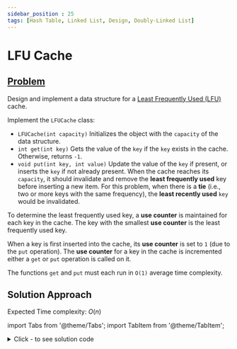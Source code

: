 ```yaml
---
sidebar_position : 25
tags: [Hash Table, Linked List, Design, Doubly-Linked List]
---
```


# LFU Cache

## [Problem](https://leetcode.com/problems/lfu-cache/)

<p>Design and implement a data structure for a <a href="https://en.wikipedia.org/wiki/Least_frequently_used" target="_blank">Least Frequently Used (LFU)</a> cache.</p>

<p>Implement the <code>LFUCache</code> class:</p>

<ul>
	<li><code>LFUCache(int capacity)</code> Initializes the object with the <code>capacity</code> of the data structure.</li>
	<li><code>int get(int key)</code> Gets the value of the <code>key</code> if the <code>key</code> exists in the cache. Otherwise, returns <code>-1</code>.</li>
	<li><code>void put(int key, int value)</code> Update the value of the <code>key</code> if present, or inserts the <code>key</code> if not already present. When the cache reaches its <code>capacity</code>, it should invalidate and remove the <strong>least frequently used</strong> key before inserting a new item. For this problem, when there is a <strong>tie</strong> (i.e., two or more keys with the same frequency), the <strong>least recently used</strong> <code>key</code> would be invalidated.</li>
</ul>

<p>To determine the least frequently used key, a <strong>use counter</strong> is maintained for each key in the cache. The key with the smallest <strong>use counter</strong> is the least frequently used key.</p>

<p>When a key is first inserted into the cache, its <strong>use counter</strong> is set to <code>1</code> (due to the <code>put</code> operation). The <strong>use counter</strong> for a key in the cache is incremented either a <code>get</code> or <code>put</code> operation is called on it.</p>

<p>The functions&nbsp;<code data-stringify-type="code">get</code>&nbsp;and&nbsp;<code data-stringify-type="code">put</code>&nbsp;must each run in <code>O(1)</code> average time complexity.</p>

## Solution Approach

Expected Time complexity: $O(n)$

import Tabs from '@theme/Tabs';
import TabItem from '@theme/TabItem';

<details><summary>Click - to see solution code</summary>

<Tabs>
<TabItem value="cpp" label="C++">

```cpp
struct Node {
    int key, value, freq;
    Node *next;
    Node *prev;
    Node(int k, int v, int f) {
        key = k, value = v, freq = f;
        next = prev = NULL;
    }
};

struct dlist {
    Node *head, *tail;
    int size;

    dlist() {
        head = new Node(-1, -1, 0);
        tail = new Node(-1, -1, 0);
        head->next = tail;
        tail->prev = head;
        size = 0;
    }

    Node *addNode(int k, int v, int f) {
        size++;
        Node *newNode = new Node(k, v, f);
        newNode->next = head->next;
        head->next->prev = newNode;
        newNode->prev = head;
        head->next = newNode;
        return newNode;
    }

    void delNode(Node *&node) {
        size--;
        node->prev->next = node->next;
        node->next->prev = node->prev;
    }

    int empty() { return size == 0; }
};

class LFUCache {
    int cap, cnt, mf;
    map<int, Node *> mp;
    map<int, dlist *> fmap;

   public:
    LFUCache(int capacity) {
        cap = capacity;
        cnt = 0;
        mf = 0;
    }

    int get(int key) {
        // cout << mf << "\n";
        if (mp.find(key) == mp.end()) return -1;
        Node *ptr = mp[key];
        fmap[ptr->freq]->delNode(ptr);
        cnt--;
        if (fmap[ptr->freq]->empty()) {
            if (mf == ptr->freq) mf = ptr->freq + 1;
            fmap.erase(ptr->freq);
        }

        if (fmap.find(ptr->freq + 1) != fmap.end()) {
            Node *ptrr =
                fmap[ptr->freq + 1]->addNode(key, ptr->value, ptr->freq + 1);
            mp[key] = ptrr;
            cnt++;
        } else {
            cnt++;
            dlist *ptrr = new dlist();
            fmap[ptr->freq + 1] = ptrr;
            Node *node =
                fmap[ptr->freq + 1]->addNode(key, ptr->value, ptr->freq + 1);
            mp[key] = node;
        }

        return ptr->value;
    }

    void put(int key, int value) {
        if (cap == 0) return;
        if (mp.find(key) != mp.end()) {
            Node *ptr = mp[key];
            fmap[ptr->freq]->delNode(ptr);
            if (fmap[ptr->freq]->empty()) {
                if (mf == ptr->freq) mf = ptr->freq + 1;
                fmap.erase(ptr->freq);
            }
            if (fmap.find(ptr->freq + 1) != fmap.end()) {
                Node *node =
                    fmap[ptr->freq + 1]->addNode(key, value, ptr->freq + 1);
                mp[key] = node;
            } else {
                dlist *ptrr = new dlist();
                fmap[ptr->freq + 1] = ptrr;
                Node *node =
                    fmap[ptr->freq + 1]->addNode(key, value, ptr->freq + 1);
                mp[key] = node;
            }
            return;
        }

        if (cnt == cap) {
            Node *ptr = fmap[mf]->tail->prev;
            fmap[mf]->delNode(ptr);
            cnt--;
            if (fmap[mf]->empty()) {
                fmap.erase(mf);
            }
            mp.erase(ptr->key);
        }

        mf = 0;
        if (fmap.find(mf) != fmap.end()) {
            Node *ptr = fmap[mf]->addNode(key, value, mf);
            mp[key] = ptr;
            cnt++;
            return;
        }

        cnt++;
        dlist *ptr = new dlist();
        fmap[mf] = ptr;
        Node *node = fmap[mf]->addNode(key, value, mf);
        mp[key] = node;
    }
};

```
</TabItem>
</Tabs>

</details>
